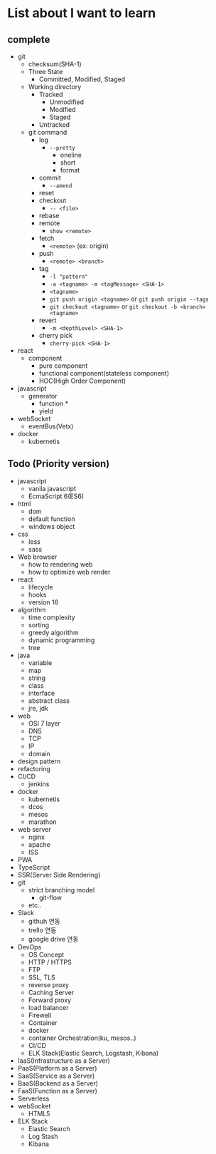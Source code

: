 # List about I want to learn

## complete

* git
  * checksum(SHA-1)
  * Three State
    * Committed, Modified, Staged
  * Working directory
    * Tracked
      * Unmodified
      * Modified
      * Staged
    * Untracked
  * git command
    * log
      * `--pretty`
        * oneline
        * short
        * format
    * commit
      * `--amend`
    * reset
    * checkout
      * `-- <file>`
    * rebase
    * remote
      * `show <remote>`
    * fetch
      * `<remote>` (ex: origin)
    * push
      * `<remote> <branch>`
    * tag
      * `-l "pattern"`
      * `-a <tagname> -m <tagMessage> <SHA-1>`
      * `<tagname>`
      * `git push origin <tagname>` or `git push origin --tags`
      * `git checkout <tagname>` or `git checkout -b <branch> <tagname>`
    * revert
      * `-m <depthLevel> <SHA-1>`
    * cherry pick
      * `cherry-pick <SHA-1>`
* react
  * component
    * pure component
    * functional component(stateless component)
    * HOC(High Order Component)
* javascript
  * generator
    * function *
    * yield
* webSocket
  * eventBus(Vetx)
* docker
  * kubernetis

## Todo (Priority version)

* javascript
  * vanila javascript
  * EcmaScript 6(ES6)
* html
  * dom
  * default function
  * windows object
* css
  * less
  * sass
* Web browser
  * how to rendering web
  * how to optimize web render
* react
  * lifecycle
  * hooks
  * version 16
* algorithm
  * time complexity
  * sorting
  * greedy algorithm
  * dynamic programming
  * tree
* java
  * variable
  * map
  * string
  * class
  * interface
  * abstract class
  * jre, jdk
* web
  * OSI 7 layer
  * DNS
  * TCP
  * IP
  * domain
* design pattern
* refactoring
* CI/CD
  * jenkins
* docker
  * kubernetis
  * dcos
  * mesos
  * marathon
* web server
  * nginx
  * apache
  * ISS
* PWA
* TypeScript
* SSR(Server Side Rendering)
* git
  * strict branching model
    * git-flow
  * etc..
* Slack
  * githuh 연동
  * trello 연동
  * google drive 연동
* DevOps
  * OS Concept
  * HTTP / HTTPS
  * FTP
  * SSL, TLS
  * reverse proxy
  * Caching Server
  * Forward proxy
  * load balancer
  * Firewell
  * Container
  * docker
  * container Orchestration(ku, mesos..)
  * CI/CD
  * ELK Stack(Elastic Search, Logstash, Kibana)
* IaaS(Infrastructure as a Server)
* PaaS(Platform as a Server)
* SaaS(Service as a Server)
* BaaS(Backend as a Server)
* FaaS(Function as a Server)
* Serverless
* webSocket
  * HTML5
* ELK Stack
  * Elastic Search
  * Log Stash
  * Kibana
